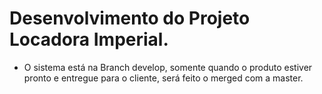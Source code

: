 
# Desenvolvimento do Projeto Locadora Imperial.  

- O sistema está na Branch develop, somente quando o produto estiver pronto e entregue para o cliente, será feito o merged com a master.  
